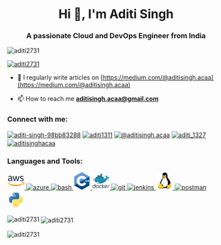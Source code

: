 <h1 align="center">Hi 👋, I'm Aditi Singh</h1>
<h3 align="center">A passionate Cloud and DevOps Engineer from India</h3>

<p align="left"> <img src="https://komarev.com/ghpvc/?username=aditi2731&label=Profile%20views&color=0e75b6&style=flat" alt="aditi2731" /> </p>

<p align="left"> <a href="https://github.com/ryo-ma/github-profile-trophy"><img src="https://github-profile-trophy.vercel.app/?username=aditi2731" alt="aditi2731" /></a> </p>

- 📝 I regularly write articles on [https://medium.com/@aditisingh.acaa](https://medium.com/@aditisingh.acaa)

- 📫 How to reach me **aditisingh.acaa@gmail.com**

<h3 align="left">Connect with me:</h3>
<p align="left">
<a href="https://linkedin.com/in/aditi-singh-98bb83288" target="blank"><img align="center" src="https://raw.githubusercontent.com/rahuldkjain/github-profile-readme-generator/master/src/images/icons/Social/linked-in-alt.svg" alt="aditi-singh-98bb83288" height="30" width="40" /></a>
<a href="https://stackoverflow.com/users/aditi1311" target="blank"><img align="center" src="https://raw.githubusercontent.com/rahuldkjain/github-profile-readme-generator/master/src/images/icons/Social/stack-overflow.svg" alt="aditi1311" height="30" width="40" /></a>
<a href="https://medium.com/@aditisingh.acaa" target="blank"><img align="center" src="https://raw.githubusercontent.com/rahuldkjain/github-profile-readme-generator/master/src/images/icons/Social/medium.svg" alt="@aditisingh.acaa" height="30" width="40" /></a>
<a href="https://www.leetcode.com/aditi_1327" target="blank"><img align="center" src="https://raw.githubusercontent.com/rahuldkjain/github-profile-readme-generator/master/src/images/icons/Social/leet-code.svg" alt="aditi_1327" height="30" width="40" /></a>
<a href="https://auth.geeksforgeeks.org/user/aditisinghacaa" target="blank"><img align="center" src="https://raw.githubusercontent.com/rahuldkjain/github-profile-readme-generator/master/src/images/icons/Social/geeks-for-geeks.svg" alt="aditisinghacaa" height="30" width="40" /></a>
</p>

<h3 align="left">Languages and Tools:</h3>
<p align="left"> <a href="https://aws.amazon.com" target="_blank" rel="noreferrer"> <img src="https://raw.githubusercontent.com/devicons/devicon/master/icons/amazonwebservices/amazonwebservices-original-wordmark.svg" alt="aws" width="40" height="40"/> </a> <a href="https://azure.microsoft.com/en-in/" target="_blank" rel="noreferrer"> <img src="https://www.vectorlogo.zone/logos/microsoft_azure/microsoft_azure-icon.svg" alt="azure" width="40" height="40"/> </a> <a href="https://www.gnu.org/software/bash/" target="_blank" rel="noreferrer"> <img src="https://www.vectorlogo.zone/logos/gnu_bash/gnu_bash-icon.svg" alt="bash" width="40" height="40"/> </a> <a href="https://www.w3schools.com/cpp/" target="_blank" rel="noreferrer"> <img src="https://raw.githubusercontent.com/devicons/devicon/master/icons/cplusplus/cplusplus-original.svg" alt="cplusplus" width="40" height="40"/> </a> <a href="https://www.docker.com/" target="_blank" rel="noreferrer"> <img src="https://raw.githubusercontent.com/devicons/devicon/master/icons/docker/docker-original-wordmark.svg" alt="docker" width="40" height="40"/> </a> <a href="https://git-scm.com/" target="_blank" rel="noreferrer"> <img src="https://www.vectorlogo.zone/logos/git-scm/git-scm-icon.svg" alt="git" width="40" height="40"/> </a> <a href="https://www.jenkins.io" target="_blank" rel="noreferrer"> <img src="https://www.vectorlogo.zone/logos/jenkins/jenkins-icon.svg" alt="jenkins" width="40" height="40"/> </a> <a href="https://www.linux.org/" target="_blank" rel="noreferrer"> <img src="https://raw.githubusercontent.com/devicons/devicon/master/icons/linux/linux-original.svg" alt="linux" width="40" height="40"/> </a> <a href="https://postman.com" target="_blank" rel="noreferrer"> <img src="https://www.vectorlogo.zone/logos/getpostman/getpostman-icon.svg" alt="postman" width="40" height="40"/> </a> <a href="https://www.python.org" target="_blank" rel="noreferrer"> <img src="https://raw.githubusercontent.com/devicons/devicon/master/icons/python/python-original.svg" alt="python" width="40" height="40"/> </a> </p>

<p><img align="left" src="https://github-readme-stats.vercel.app/api/top-langs?username=aditi2731&show_icons=true&locale=en&layout=compact" alt="aditi2731" /></p>

<p>&nbsp;<img align="center" src="https://github-readme-stats.vercel.app/api?username=aditi2731&show_icons=true&locale=en" alt="aditi2731" /></p>

<p><img align="center" src="https://github-readme-streak-stats.herokuapp.com/?user=aditi2731&" alt="aditi2731" /></p>

